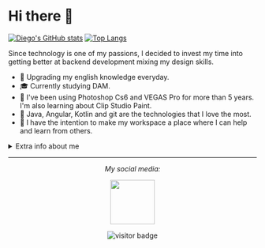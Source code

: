 # Hi there 👋

[![Diego's GitHub stats](https://github-readme-stats.vercel.app/api?username=diegogomezcampusfp&show_icons=true&theme=radical)](https://github.com/diegogomezcampusfp/github-readme-stats)
[![Top Langs](https://github-readme-stats.vercel.app/api/top-langs/?username=diegogomezcampusfp&show_icons=true&theme=radical&layout=compact)](https://github.com/diegogomezcampusfp/github-readme-stats)

Since technology is one of my passions, I decided to invest my time into getting better at backend development mixing my design skills.  

* 💬   Upgrading my english knowledge everyday.
* 🎓   Currently studying DAM.
* 🎨   I've been using Photoshop Cs6 and VEGAS Pro for more than 5 years. I'm also learning about Clip Studio Paint.
* 💾   Java, Angular, Kotlin and git are the technologies that I love the most.
* 👥   I have the intention to make my workspace a place where I can help and learn from others.

<details>
  <summary>Extra info about me</summary>
  <br>

* 📚   Regular reader. 
* 📓   Been drawing since 2020.

</details>
  
<hr>
<p align="center">
  <i>My social media:</i>

<p align="center">
  <a href="https://golang.org/" target="_blank" align="center">
  <img src="https://cdn-icons-png.flaticon.com/512/174/174857.png"  height="90" />
  </a>
 </p>
    
<p  align="center">
<img src="https://visitor-badge.laobi.icu/badge?page_id=diegogomezcampusfp.diegogomezcampusfp" alt="visitor badge"/>       
</p>
</p>


